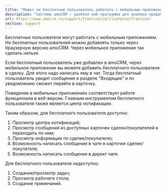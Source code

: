 ```yaml
---
title: "Может ли бесплатный пользователь работать с мобильным приложением? — БЕСПЛАТНЫЙ ПОЛЬЗОВАТЕЛЬ"
description: "Система amoCRM – удобная web программа для анализа продаж, доступная в режиме online из любой точки мира! Подробности узнавайте по указанным на сайте телефонам в Москве."
url: https://www.amocrm.ru/support/free/user/prilozhenie/free/user
section: support
---
```


Бесплатные пользователи могут работать с мобильным приложением. Но бесплатных пользователей можно добавлять только
через браузерную версию amoCRM. Через мобильное приложение так сделать
нельзя.

Если бесплатный пользователь уже добавлен в amoCRM, через мобильное приложение вы можете добавить бесплатного
пользователя в сделку. Для этого надо написать ему в чат. Тогда бесплатный
пользователь увидит сообщение в разделе "Входящие" и по уведомлению сможет перейти в карточку.

Поведение в мобильных приложениях соответствует работе функционала в веб-версии. Главным инструментом бесплатного
пользователя также является центр нотификации.

Таким образом, для бесплатного пользователя доступно:

1. Просмотр центра нотификаций;
2. Просмотр сообщений из доступных карточек сделок/покупателей и переходить по ним;
3. Просмотр информации по сделке/покупателю;
4. Возможность написать сообщение в чате в карточке сделке/покупателя;
5. Возможность написать сообщение в директ чате.

Для бесплатного пользователя недоступно:

1. Создание/просмотр задач;
2. Просмотр рабочего стола;
3. Создание примечаний.